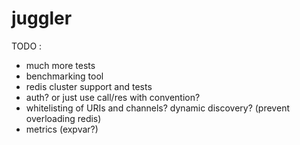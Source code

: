 # juggler

TODO : 
* much more tests
* benchmarking tool
* redis cluster support and tests
* auth? or just use call/res with convention?
* whitelisting of URIs and channels? dynamic discovery? (prevent overloading redis)
* metrics (expvar?)

